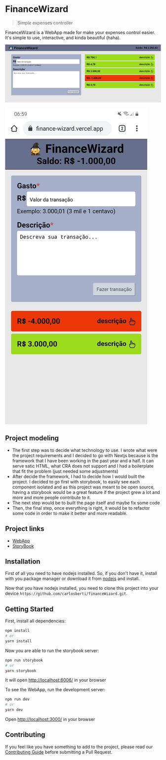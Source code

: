 # FinanceWizard

> Simple expenses controller

FinanceWizard is a WebApp made for make your expenses control easier. It's simple to use, interactive, and kinda beautiful (haha).

![](financeWizard.jpg)

![](financeWizardMobile.jpg)

## Project modeling

- The first step was to decide what technology to use. I wrote what were the project requirements and I decided to go with Nextjs because is the framework that I have been working in the past year and a half. It can serve satic HTML, what CRA does not support and I had a boilerplate that fit the problem (just needed some adjustments)
- After decide the framework, I had to decide how I would built the project. I decided to go first with storybook, to easily see each component isolated and as this project was meant to be open source, having a storybook would be a great feature if the project grew a lot and more and more people contribute to it.
- The next step would be to built the page itself and maybe fix some code
- Then, the final step, once everything is right, it would be to refactor some code in order to make it better and more readable.

## Project links

- [WebApp](https://finance-wizard.vercel.app/)
- [StoryBook](https://carlosberti.github.io/?path=/docs/header--default)

## Installation

First of all you need to have nodejs installed. So, if you don't have it, install with you package manager or download it from [nodejs](https://nodejs.org/en/) and install.

Now that you have nodejs installed, you need to clone this project into your device `https://github.com/carlosberti/financeWizard.git`.

## Getting Started

First, install all dependencies:

```bash
npm install
# or
yarn install
```

Now you are able to run the storybook server:

```bash
npm run storybook
# or
yarn storybook
```

It will open [http://localhost:6006/](http://localhost:6006/) in your browser

To see the WebApp, run the development server:

```bash
npm run dev
# or
yarn dev
```

Open [http://localhost:3000/](http://localhost:3000/) in your browser

## Contributing

If you feel like you have something to add to the project, please read our [Contributing Guide](CONTRIBUTING.md) before submitting a Pull Request.
